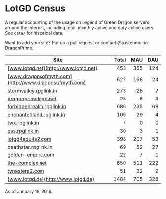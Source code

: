 # LotGD Census
A regular accounting of the usage on Legend of Green Dragon servers around the internet, including total, monthly active and daily active users. See `data/` for historical data.

Want to add your site? Put up a pull request or contact @austenmc on [DragonPrime](http://dragonprime.net).


Site | Total | MAU | DAU
--- | ---:| ---:| ---:
[www.lotgd.net](http://www.lotgd.net)|453|355|124
[www.dragonsofmyth.com](http://www.dragonsofmyth.com)|622|168|24
[stormvalley.rpglink.in](http://stormvalley.rpglink.in)|273|28|7
[dragonprimelogd.net](http://dragonprimelogd.net)|25|6|3
[forbiddenrealm.rpglink.in](http://forbiddenrealm.rpglink.in)|686|235|68
[enchantedland.rpglink.in](http://enchantedland.rpglink.in)|106|29|4
[twx.rpglink.in](http://twx.rpglink.in)|7|0|0
[ess.rpglink.in](http://ess.rpglink.in)|30|3|1
[lotgd4adults2.com](http://lotgd4adults2.com)|398|207|53
[deathstar.rpglink.in](http://deathstar.rpglink.in)|69|52|27
[golden-empire.com](http://golden-empire.com)|22|7|1
[the-complex.net](http://the-complex.net)|650|511|222
[tynastera2.com](http://tynastera2.com)|51|32|9
[www.lotgd.de](http://www.lotgd.de)|1484|705|328

As of January 18, 2016.
